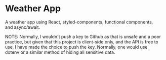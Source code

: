 # Weather App

A weather app using React, styled-components, functional components, and async/await.

NOTE: Normally, I wouldn't push a key to Github as that is unsafe and a poor practice, but given that this project is client-side only, and the API is free to use, I have made the choice to push the key. Normally, one would use dotenv or a similar method of hiding all sensitive data. 
